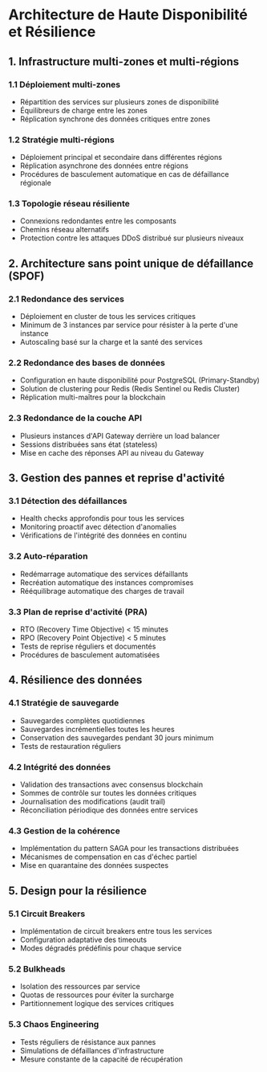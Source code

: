 # Architecture de Haute Disponibilité et Résilience

## 1. Infrastructure multi-zones et multi-régions

### 1.1 Déploiement multi-zones
- Répartition des services sur plusieurs zones de disponibilité
- Équilibreurs de charge entre les zones
- Réplication synchrone des données critiques entre zones

### 1.2 Stratégie multi-régions
- Déploiement principal et secondaire dans différentes régions
- Réplication asynchrone des données entre régions
- Procédures de basculement automatique en cas de défaillance régionale

### 1.3 Topologie réseau résiliente
- Connexions redondantes entre les composants
- Chemins réseau alternatifs
- Protection contre les attaques DDoS distribué sur plusieurs niveaux

## 2. Architecture sans point unique de défaillance (SPOF)

### 2.1 Redondance des services
- Déploiement en cluster de tous les services critiques
- Minimum de 3 instances par service pour résister à la perte d'une instance
- Autoscaling basé sur la charge et la santé des services

### 2.2 Redondance des bases de données
- Configuration en haute disponibilité pour PostgreSQL (Primary-Standby)
- Solution de clustering pour Redis (Redis Sentinel ou Redis Cluster)
- Réplication multi-maîtres pour la blockchain

### 2.3 Redondance de la couche API
- Plusieurs instances d'API Gateway derrière un load balancer
- Sessions distribuées sans état (stateless)
- Mise en cache des réponses API au niveau du Gateway

## 3. Gestion des pannes et reprise d'activité

### 3.1 Détection des défaillances
- Health checks approfondis pour tous les services
- Monitoring proactif avec détection d'anomalies
- Vérifications de l'intégrité des données en continu

### 3.2 Auto-réparation
- Redémarrage automatique des services défaillants
- Recréation automatique des instances compromises
- Rééquilibrage automatique des charges de travail

### 3.3 Plan de reprise d'activité (PRA)
- RTO (Recovery Time Objective) < 15 minutes
- RPO (Recovery Point Objective) < 5 minutes
- Tests de reprise réguliers et documentés
- Procédures de basculement automatisées

## 4. Résilience des données

### 4.1 Stratégie de sauvegarde
- Sauvegardes complètes quotidiennes
- Sauvegardes incrémentielles toutes les heures
- Conservation des sauvegardes pendant 30 jours minimum
- Tests de restauration réguliers

### 4.2 Intégrité des données
- Validation des transactions avec consensus blockchain
- Sommes de contrôle sur toutes les données critiques
- Journalisation des modifications (audit trail)
- Réconciliation périodique des données entre services

### 4.3 Gestion de la cohérence
- Implémentation du pattern SAGA pour les transactions distribuées
- Mécanismes de compensation en cas d'échec partiel
- Mise en quarantaine des données suspectes

## 5. Design pour la résilience

### 5.1 Circuit Breakers
- Implémentation de circuit breakers entre tous les services
- Configuration adaptative des timeouts
- Modes dégradés prédéfinis pour chaque service

### 5.2 Bulkheads
- Isolation des ressources par service
- Quotas de ressources pour éviter la surcharge
- Partitionnement logique des services critiques

### 5.3 Chaos Engineering
- Tests réguliers de résistance aux pannes
- Simulations de défaillances d'infrastructure
- Mesure constante de la capacité de récupération